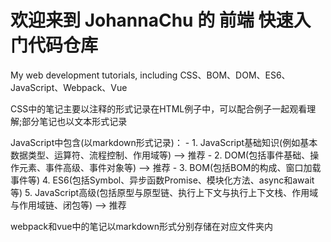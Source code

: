 # 欢迎来到 JohannaChu 的 前端 快速入门代码仓库
My web development tutorials, including CSS、BOM、DOM、ES6、JavaScript、Webpack、Vue

CSS中的笔记主要以注释的形式记录在HTML例子中，可以配合例子一起观看理解;部分笔记也以文本形式记录

JavaScript中包含(以markdown形式记录)：
    - 1. JavaScript基础知识(例如基本数据类型、运算符、流程控制、作用域等) --> 推荐
    - 2. DOM(包括事件基础、操作元素、事件高级、事件对象等) --> 推荐
    - 3. BOM(包括BOM的构成、窗口加载事件等)
    4. ES6(包括Symbol、异步函数Promise、模块化方法、async和await等)
    5. JavaScript高级(包括原型与原型链、执行上下文与执行上下文栈、作用域与作用域链、闭包等) --> 推荐
    
webpack和vue中的笔记以markdown形式分别存储在对应文件夹内


